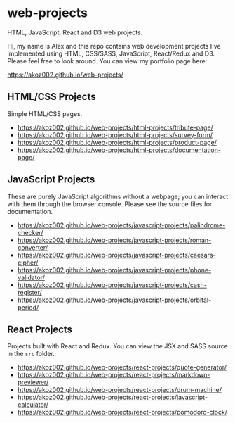# web-projects
HTML, JavaScript, React and D3 web projects.

Hi, my name is Alex and this repo contains web development projects I've implemented using HTML, CSS/SASS, JavaScript, React/Redux and D3. Please feel free to look around. You can view my portfolio page here:

https://akoz002.github.io/web-projects/

## HTML/CSS Projects

Simple HTML/CSS pages.
* https://akoz002.github.io/web-projects/html-projects/tribute-page/
* https://akoz002.github.io/web-projects/html-projects/survey-form/
* https://akoz002.github.io/web-projects/html-projects/product-page/
* https://akoz002.github.io/web-projects/html-projects/documentation-page/

## JavaScript Projects

These are purely JavaScript algorithms without a webpage; you can interact with them through the browser console. Please see the source files for documentation.
* https://akoz002.github.io/web-projects/javascript-projects/palindrome-checker/
* https://akoz002.github.io/web-projects/javascript-projects/roman-converter/
* https://akoz002.github.io/web-projects/javascript-projects/caesars-cipher/
* https://akoz002.github.io/web-projects/javascript-projects/phone-validator/
* https://akoz002.github.io/web-projects/javascript-projects/cash-register/
* https://akoz002.github.io/web-projects/javascript-projects/orbital-period/

## React Projects

Projects built with React and Redux. You can view the JSX and SASS source in the `src` folder.
* https://akoz002.github.io/web-projects/react-projects/quote-generator/
* https://akoz002.github.io/web-projects/react-projects/markdown-previewer/
* https://akoz002.github.io/web-projects/react-projects/drum-machine/
* https://akoz002.github.io/web-projects/react-projects/javascript-calculator/
* https://akoz002.github.io/web-projects/react-projects/pomodoro-clock/
